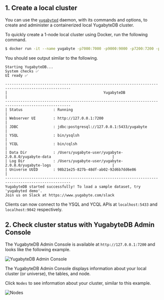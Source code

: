 ## 1. Create a local cluster

You can use the [`yugabyted`](../../admin/yb-docker-ctl/) daemon, with its commands and options, to create and administer a containerized local YugabyteDB cluster.

To quickly create a 1-node local cluster using Docker, run the following command.

```sh
$ docker run -it --name yugabyte -p7000:7000 -p9000:9000 -p7200:7200 -p5433:5433 -p9042:9042 yugabytedb/yugabyte bin/yugabyted start --bind_ip=0.0.0.0 --daemon=false
```

You should see output similar to the following.

```
Starting YugabyteDB...
System checks ✅
UI ready ✅

----------------------------------------------------------------------------------------------------
|                                            YugabyteDB                                            |
----------------------------------------------------------------------------------------------------
| Status              : Running                                                                    |
| Webserver UI        : http://127.0.0.1:7200                                                      |
| JDBC                : jdbc:postgresql://127.0.0.1:5433/yugabyte                                  |
| YSQL                : bin/ysqlsh                                                                 |
| YCQL                : bin/cqlsh                                                                  |
| Data Dir            : /Users/yugabyte-user/yugabyte-2.0.8.0/yugabyte-data                            |
| Log Dir             : /Users/yugabyte-user/yugabyte-2.0.8.0/yugabyte-logs                            |
| Universe UUID       : 98b21e25-827b-48df-ab02-92d6b7dd6e86                                       |
----------------------------------------------------------------------------------------------------
YugabyteDB started successfully! To load a sample dataset, try 'yugabyted demo'.
Join us on Slack at https://www.yugabyte.com/slack
```

Clients can now connect to the YSQL and YCQL APIs at `localhost:5433` and `localhost:9042` respectively.

## 2. Check cluster status with YugabyteDB Admin Console

The YugabyteDB Admin Console is available at `http://127.0.0.1:7200` and looks like the following example.

![YugabyteDB Admin Console](/images/quick_start/yugabytedb-admin-console.png)

The YugabyteDB Admin Console displays information about your local cluster (or universe), the tables, and node.

Click `Nodes` to see information about your cluster, similar to this example.

![Nodes](/images/quick_start/yugabytedb-admin-console-nodes.png)